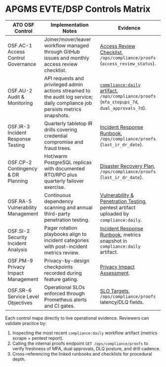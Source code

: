 # APGMS EVTE/DSP Controls Matrix

| ATO OSF Control | Implementation Notes | Evidence |
| --- | --- | --- |
| OSF.AC-1 Access Control Governance | Joiner/mover/leaver workflow managed through GitHub issues and monthly access review checklist. | [Access Review Checklist](./access_review_checklist.md), `/ops/compliance/proofs` (`access_review_status`). |
| OSF.AU-2 Audit & Monitoring | API requests and privileged admin actions streamed to the audit log service; daily compliance job persists metrics snapshots. | [`compliance:daily` artifact](../../ops/compliance/reports/), `/ops/compliance/proofs` (`mfa_stepups_7d`, `dual_approvals_7d`). |
| OSF.IR-3 Incident Response Testing | Quarterly tabletop IR drills covering credential compromise and fraud trees. | [Incident Response Runbook](./incident_response_runbook.md), `/ops/compliance/proofs` (`last_ir_dr_date`). |
| OSF.CP-2 Contingency & DR Planning | Hot/warm PostgreSQL replicas with documented RTO/RPO plus quarterly failover exercise. | [Disaster Recovery Plan](./disaster_recovery_plan.md), `/ops/compliance/proofs` (`last_ir_dr_date`). |
| OSF.RA-5 Vulnerability Management | Continuous dependency scanning and annual third-party penetration testing. | [Vulnerability & Penetration Testing](./vulnerability_testing.md), pentest artifact uploaded by `compliance:daily`. |
| OSF.SI-2 Security Incident Analysis | Pager rotation playbooks align to incident categories with post-incident metrics review. | [Incident Response Runbook](./incident_response_runbook.md), metrics snapshot in `compliance:daily` artifact. |
| OSF.PM-9 Privacy Impact Management | Privacy-by-design checkpoints recorded during feature gating. | [Privacy Impact Assessment](./privacy_impact_assessment.md). |
| OSF.SR-6 Service Level Objectives | Operational SLOs enforced through Prometheus alerts and CI gates. | [SLO Targets](./slo_targets.md), `/ops/compliance/proofs` latency/DLQ fields. |

Each control maps directly to live operational evidence. Reviewers can validate practice by:

1. Inspecting the most recent `compliance:daily` workflow artifact (metrics scrape + pentest report).
2. Calling the internal proofs endpoint `GET /ops/compliance/proofs` to verify freshness of MFA, dual approvals, DLQ posture, and drill cadence.
3. Cross-referencing the linked runbooks and checklists for procedural depth.
